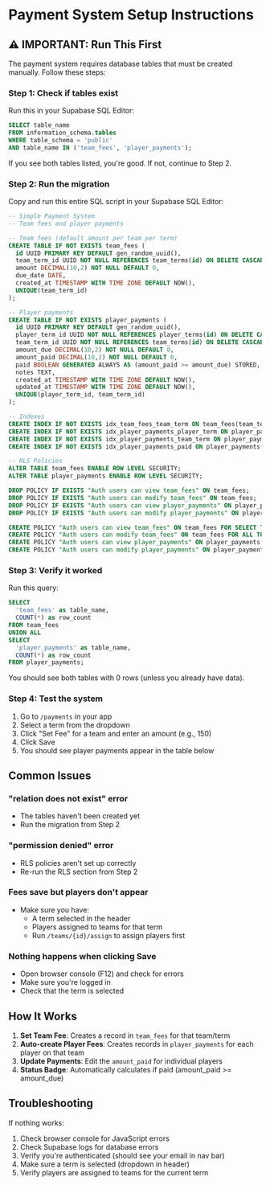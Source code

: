 # Payment System Setup Instructions

## ⚠️ IMPORTANT: Run This First

The payment system requires database tables that must be created manually. Follow these steps:

### Step 1: Check if tables exist

Run this in your Supabase SQL Editor:

```sql
SELECT table_name
FROM information_schema.tables
WHERE table_schema = 'public'
AND table_name IN ('team_fees', 'player_payments');
```

If you see both tables listed, you're good. If not, continue to Step 2.

### Step 2: Run the migration

Copy and run this entire SQL script in your Supabase SQL Editor:

```sql
-- Simple Payment System
-- Team fees and player payments

-- Team fees (default amount per team per term)
CREATE TABLE IF NOT EXISTS team_fees (
  id UUID PRIMARY KEY DEFAULT gen_random_uuid(),
  team_term_id UUID NOT NULL REFERENCES team_terms(id) ON DELETE CASCADE,
  amount DECIMAL(10,2) NOT NULL DEFAULT 0,
  due_date DATE,
  created_at TIMESTAMP WITH TIME ZONE DEFAULT NOW(),
  UNIQUE(team_term_id)
);

-- Player payments
CREATE TABLE IF NOT EXISTS player_payments (
  id UUID PRIMARY KEY DEFAULT gen_random_uuid(),
  player_term_id UUID NOT NULL REFERENCES player_terms(id) ON DELETE CASCADE,
  team_term_id UUID NOT NULL REFERENCES team_terms(id) ON DELETE CASCADE,
  amount_due DECIMAL(10,2) NOT NULL DEFAULT 0,
  amount_paid DECIMAL(10,2) NOT NULL DEFAULT 0,
  paid BOOLEAN GENERATED ALWAYS AS (amount_paid >= amount_due) STORED,
  notes TEXT,
  created_at TIMESTAMP WITH TIME ZONE DEFAULT NOW(),
  updated_at TIMESTAMP WITH TIME ZONE DEFAULT NOW(),
  UNIQUE(player_term_id, team_term_id)
);

-- Indexes
CREATE INDEX IF NOT EXISTS idx_team_fees_team_term ON team_fees(team_term_id);
CREATE INDEX IF NOT EXISTS idx_player_payments_player_term ON player_payments(player_term_id);
CREATE INDEX IF NOT EXISTS idx_player_payments_team_term ON player_payments(team_term_id);
CREATE INDEX IF NOT EXISTS idx_player_payments_paid ON player_payments(paid);

-- RLS Policies
ALTER TABLE team_fees ENABLE ROW LEVEL SECURITY;
ALTER TABLE player_payments ENABLE ROW LEVEL SECURITY;

DROP POLICY IF EXISTS "Auth users can view team_fees" ON team_fees;
DROP POLICY IF EXISTS "Auth users can modify team_fees" ON team_fees;
DROP POLICY IF EXISTS "Auth users can view player_payments" ON player_payments;
DROP POLICY IF EXISTS "Auth users can modify player_payments" ON player_payments;

CREATE POLICY "Auth users can view team_fees" ON team_fees FOR SELECT TO authenticated USING (true);
CREATE POLICY "Auth users can modify team_fees" ON team_fees FOR ALL TO authenticated USING (true);
CREATE POLICY "Auth users can view player_payments" ON player_payments FOR SELECT TO authenticated USING (true);
CREATE POLICY "Auth users can modify player_payments" ON player_payments FOR ALL TO authenticated USING (true);
```

### Step 3: Verify it worked

Run this query:

```sql
SELECT
  'team_fees' as table_name,
  COUNT(*) as row_count
FROM team_fees
UNION ALL
SELECT
  'player_payments' as table_name,
  COUNT(*) as row_count
FROM player_payments;
```

You should see both tables with 0 rows (unless you already have data).

### Step 4: Test the system

1. Go to `/payments` in your app
2. Select a term from the dropdown
3. Click "Set Fee" for a team and enter an amount (e.g., 150)
4. Click Save
5. You should see player payments appear in the table below

## Common Issues

### "relation does not exist" error
- The tables haven't been created yet
- Run the migration from Step 2

### "permission denied" error
- RLS policies aren't set up correctly
- Re-run the RLS section from Step 2

### Fees save but players don't appear
- Make sure you have:
  - A term selected in the header
  - Players assigned to teams for that term
  - Run `/teams/{id}/assign` to assign players first

### Nothing happens when clicking Save
- Open browser console (F12) and check for errors
- Make sure you're logged in
- Check that the term is selected

## How It Works

1. **Set Team Fee**: Creates a record in `team_fees` for that team/term
2. **Auto-create Player Fees**: Creates records in `player_payments` for each player on that team
3. **Update Payments**: Edit the `amount_paid` for individual players
4. **Status Badge**: Automatically calculates if paid (amount_paid >= amount_due)

## Troubleshooting

If nothing works:

1. Check browser console for JavaScript errors
2. Check Supabase logs for database errors
3. Verify you're authenticated (should see your email in nav bar)
4. Make sure a term is selected (dropdown in header)
5. Verify players are assigned to teams for the current term
